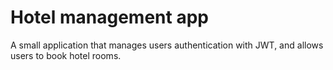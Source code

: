 # Hotel management app

A small application that manages users authentication with JWT, and allows users to book hotel rooms. 